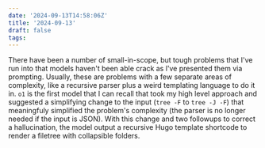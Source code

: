```yaml
---
date: '2024-09-13T14:58:06Z'
title: '2024-09-13'
draft: false
tags:
---
```


There have been a number of small-in-scope, but tough problems that I've run into that models haven't been able crack as l've presented them via prompting.
Usually, these are problems with a few separate areas of complexity, like a recursive parser plus a weird templating language to do it in.
`o1` is the first model that I can recall that took my high level approach and suggested a simplifying change to the input (`tree -F` to `tree
-J -F`) that meaningfuly simplified the problem's complexity (the parser is no longer needed if the input is JSON).
With this change and two followups to correct a hallucination, the model output a recursive Hugo template shortcode to render a filetree with collapsible folders.

